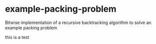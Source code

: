 # example-packing-problem
Bitwise implementation of a recursive backtracking algorithm to solve an example packing problem

this is a test
